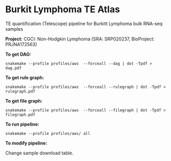 # Burkit Lymphoma TE Atlas
TE quantification (Telescope) pipeline for Burkitt Lymphoma bulk RNA-seq samples

**Project:** CGCI: Non-Hodgkin Lymphoma (SRA: SRP020237, BioProject: PRJNA172563)

**To get DAG:** 

``` snakemake --profile profiles/aws  --forceall --dag | dot -Tpdf > dag.pdf   ```

**To get rule graph:** 

``` snakemake --profile profiles/aws  --forceall --rulegraph | dot -Tpdf > rulegraph.pdf   ```

**To get file graph:** 

``` snakemake --profile profiles/aws  --forceall --filegraph | dot -Tpdf > filegraph.pdf   ```

**To run pipeline:**

``` snakemake --profile profiles/aws/ all ```

**To modify pipeline:**

Change sample download table. 
